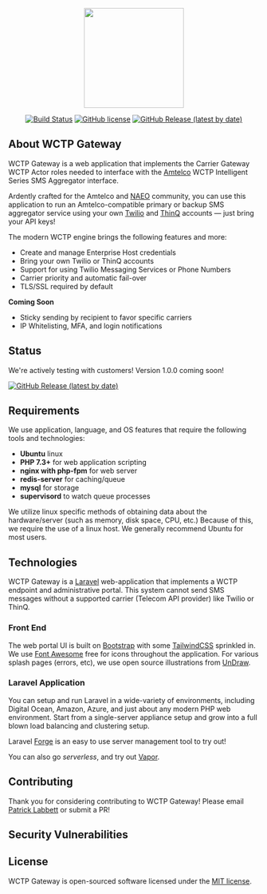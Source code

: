 <p align="center"><img src="https://wctp.io/assets/images/phones.svg" width="200"></p>

<div align="center">

[![Build Status](https://travis-ci.org/NotifiUs/wctp-gateway.svg?branch=main)](https://travis-ci.org/NotifiUs/wctp-gateway)
[![GitHub license](https://img.shields.io/github/license/notifius/wctp-gateway?color=blue)](https://github.com/NotifiUs/wctp-gateway/blob/master/LICENSE)
[![GitHub Release (latest by date)](https://img.shields.io/github/v/tag/NotifiUs/wctp-gateway)](https://github.com/NotifiUs/wctp-gateway/releases)
</div>

## About WCTP Gateway

WCTP Gateway is a web application that implements the Carrier Gateway WCTP Actor roles needed to interface with the [Amtelco](https://amtelco.com) WCTP Intelligent Series SMS Aggregator interface.

Ardently crafted for the Amtelco and [NAEO](https://www.naeo.org) community, you can use this application to run an Amtelco-compatible primary or backup SMS aggregator service using your own [Twilio](https://twilio.com) and [ThinQ](https://thinq.com) accounts &mdash; just bring your API keys!

The modern WCTP engine brings the following features and more:

- Create and manage Enterprise Host credentials
- Bring your own Twilio or ThinQ accounts
- Support for using Twilio Messaging Services or Phone Numbers
- Carrier priority and automatic fail-over
- TLS/SSL required by default

**Coming Soon**
- Sticky sending by recipient to favor specific carriers
- IP Whitelisting, MFA, and login notifications

## Status

We're actively testing with customers! Version 1.0.0 coming soon!

[![GitHub Release (latest by date)](https://img.shields.io/github/v/tag/NotifiUs/wctp-gateway)](https://github.com/NotifiUs/wctp-gateway/releases)


## Requirements

We use application, language, and OS features that require the following tools and technologies:

- **Ubuntu** linux
- **PHP 7.3+** for web application scripting
- **nginx with php-fpm** for web server
- **redis-server** for caching/queue
- **mysql** for storage
- **supervisord** to watch queue processes

We utilize linux specific methods of obtaining data about the hardware/server (such as memory, disk space, CPU, etc.)
Because of this, we require the use of a linux host. We generally recommend Ubuntu for most users. 

## Technologies

WCTP Gateway is a [Laravel](https://laravel.com) web-application that implements a WCTP endpoint and administrative portal. 
This system cannot send SMS messages without a supported carrier (Telecom API provider) like Twilio or ThinQ. 

### Front End
The web portal UI is built on [Bootstrap](https://getbootstrap.com) with some [TailwindCSS](https://tailwindcss.com) sprinkled in.
We use [Font Awesome](https://fontawesome.com/) free for icons throughout the application. 
For various splash pages (errors, etc), we use open source illustrations from [UnDraw](https://undraw.co/illustrations).


### Laravel Application
You can setup and run Laravel in a wide-variety of environments, including Digital Ocean, Amazon, Azure, and just about any modern PHP web environment. 
Start from a single-server appliance setup and grow into a full blown load balancing and clustering setup.

Laravel [Forge](https://forge.laravel.com) is an easy to use server management tool to try out! 

You can also go *serverless*, and try out [Vapor](https://vapor.laravel.com/). 

## Contributing

Thank you for considering contributing to WCTP Gateway! Please email [Patrick Labbett](mailto:patrick.labbett@notifi.us) or submit a PR!

## Security Vulnerabilities


## License

WCTP Gateway is open-sourced software licensed under the [MIT license](https://opensource.org/licenses/MIT).
